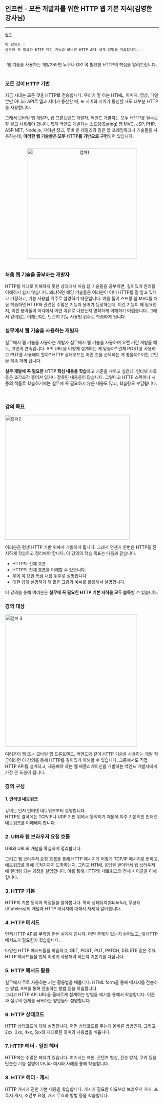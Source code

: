 ## 인프런 - 모든 개발자를 위한 HTTP 웹 기본 지식(김영한 강사님)  
---------------------------------------------
[`링크`]

    이 강의는 💡
    실무에 꼭 필요한 HTTP 핵심 기능과 올바른 HTTP API 설계 방법을 학습합니다.
    
<br>

<div align=center>
웹 기술을 사용하는 개발자라면 누구나 OK! 꼭 필요한 HTTP의 핵심을 알려드립니다.
</div>

<br>

### **모든 것이 HTTP 기반**

지금 시대는 모든 것을 HTTP로 전송합니다. 우리가 잘 아는 HTML, 이미지, 영상, 파일뿐만 아니라 API로 앱과 서버가 통신할 때, 또 서버와 서버가 통신할 때도 대부분 HTTP를 사용합니다.

그래서 모바일 앱 개발자, 웹 프론트엔드 개발자, 백엔드 개발자는 모두 HTTP를 필수로 잘 알고 사용해야 합니다. 특히 백엔드 개발자는 스프링(Spring) 웹 MVC, JSP, PHP, ASP.NET, Node.js, 파이썬 장고, 루비 온 레일즈와 같은 웹 프레임워크나 기술들을 사용하는데, **이러한 웹 기술들은 모두 HTTP를 기반으로 구현**되어 있습니다.

<br>

<div align=center>
<img width="360" alt="캡쳐1" src="https://user-images.githubusercontent.com/50076031/103432732-0a4aa900-4c28-11eb-92dc-aea427f57c35.PNG">
</div>
<br>

### **처음 웹 기술을 공부하는 개발자**
HTTP를 제대로 이해하지 못한 상태에서 처음 웹 기술들을 공부하면, 깊이있게 원리를 이해하기 쉽지 않습니다. 왜냐하면 해당 기술들은 여러분이 이미 HTTP를 잘 알고 있다고 가정하고, 기능 사용법 위주로 설명하기 때문입니다. 예를 들어 스프링 웹 MVC를 처음 학습하면 HTTP와 관련된 수많은 기능과 용어가 등장하는데, 이런 기능이 왜 필요한지, 이런 용어들이 어디에서 어떤 이유로 나왔는지 명확하게 이해하기 어렵습니다. 그래서 깊이있는 이해보다는 단순히 기능 사용법 위주로 학습하게 됩니다.



### **실무에서 웹 기술을 사용하는 개발자**
실무에서 웹 기술을 사용하는 개발자
실무에서 웹 기술을 사용하며 오랜 기간 개발을 해도, 고민의 연속입니다. API URL을 이렇게 설계하는 게 맞을까? 언제 POST를 사용하고 PUT를 사용해야 할까? HTTP 상태코드는 어떤 것을 선택하는 게 좋을까? 이런 고민을 계속 하게 됩니다.

**실무 개발에 꼭 필요한 HTTP 핵심 내용을 학습**하고 기준을 세우고 싶은데, 인터넷 자료들은 조각조각 흩어져 있거나 잘못된 내용들이 많습니다. 그렇다고 HTTP 스펙이나 시중의 책들로 학습하기에는 실무에 꼭 필요하지 않은 내용도 많고, 학습량도 부담됩니다. 

<br>

### **강의 목표**

<img width="408" alt="캡쳐2" src="https://user-images.githubusercontent.com/50076031/103432752-69102280-4c28-11eb-9d96-34e588b4d026.PNG">  


여러분은 평생 HTTP 기반 위에서 개발하게 됩니다. 그래서 언젠가 한번은 HTTP를 진지하게 학습하고 정리해야 합니다. 이 강의의 학습 목표는 다음과 같습니다.
- HTTP의 전체 흐름
- HTTP의 전체 흐름을 이해할 수 있습니다.  
- 무에 꼭 요한 핵심 내용 위주로 설명합니다.  
- 대한 쉽게 설명하기 해 많은 그림과 예씨를 활용해서 설명합니다.  
  
이 강의를 통해 여러분은 **실무에 꼭 필요한 HTTP 기본 지식을 모두 습득**할 수 있습니다.


### **강의 대상**

<img width="432" alt="캡쳐 3" src="https://user-images.githubusercontent.com/50076031/103432764-a5dc1980-4c28-11eb-9a24-622509ef3b94.PNG">  

여러분이 웹 또는 모바일 앱 프론트엔드, 백엔드와 같이 HTTP 기술을 사용하는 개발 직군이라면 이 강의를 통해 HTTP를 깊이있게 이해할 수 있습니다. 그중에서도 직접 HTTP API를 설계하고, 제공해야 하는 웹 애플리케이션을 개발하는 백엔드 개발자에게 가장 큰 도움이 됩니다.


### **강의 구성**
#### 1. 인터넷 네트워크
강의는 먼저 인터넷 네트워크부터 설명합니다.  
HTTP도 결국에는 TCP/IP나 UDP 기반 위에서 동작하기 때문에 아주 기본적인 인터넷 네트워크를 이해해야 합니다.


### 2. URI와 웹 브라우저 요청 흐름
URI와 URL의 개념을 확실하게 정리합니다.  

그리고 웹 브라우저 요청 흐름을 통해 HTTP 메시지가 어떻게 TCP/IP 메시지로 변하고, 네트워크를 통해 목적지까지 도착하는지, 그리고 HTML 응답을 받아와서 웹 브라우저에 렌더링 되는 과정을 설명합니다. 이를 통해 HTTP와 네트워크의 전체 사이클을 이해합니다.


### 3. HTTP 기본
HTTP의 기본 동작과 특징들을 알아봅니다. 특히 상태유지(Stateful), 무상태(Stateless)의 개념과 HTTP 메시지에 대해서 자세히 알아봅니다.


### 4. HTTP 메서드
먼저 HTTP API를 무작정 한번 설계해 봅니다. 어떤 문제가 있는지 살펴보고, 왜 HTTP 메서드가 필요한지 학습합니다.  

다양한 HTTP 메서드들을 학습하고, GET, POST, PUT, PATCH, DELETE 같은 주요 HTTP 메서드들을 언제 어떻게 사용해야 하는지 기본기를 다집니다.


### 5. HTTP 메서드 활용
실무에서 주로 사용하는 기본 활용법을 배웁니다. HTML form을 통해 메시지를 전송하는 방법, API를 통해 전송하는 방법 등을 학습합니다.  
그리고 HTTP API URL을 올바르게 설계하는 방법을 예시를 통해서 학습합니다. 이론과 실무의 한계를 극복하는 방안들도 설명합니다.

### 6. HTTP 상태코드
HTTP 상태코드에 대해 설명합니다. 어떤 상태코드를 주는게 올바른 방법인지, 그리고 2xx, 3xx, 4xx, 5xx의 제대로된 의미와 사용법을 배웁니다.


### 7. HTTP 헤더 - 일반 헤더
HTTP에는 수많은 헤더가 있습니다. 여기서는 표헌, 콘텐츠 협상, 전송 방식, 쿠키 등을 단순한 기능 설명이 아니라 예시와 사례를 통해 학습합니다.


### 8. HTTP 헤더 - 캐시
HTTP 캐시에 관한 기본 내용을 학습합니다. 캐시가 필요한 이요부터 브라우저 캐시, 프록시 캐시, 조건부 요청, 캐시 무효화 방법 등을 학습합니다.


[`링크`]: https://www.inflearn.com/course/http-%EC%9B%B9-%EB%84%A4%ED%8A%B8%EC%9B%8C%ED%81%AC/dashboard
